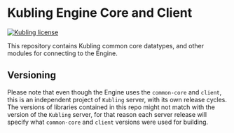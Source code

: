 # Kubling Engine Core and Client
[![Kubling license](https://img.shields.io/badge/license-Apache%202.0-blue.svg?style=flat-square)](LICENSE)

This repository contains Kubling common core datatypes, and other modules for connecting to the Engine.

## Versioning
Please note that even though the Engine uses the `common-core` and `client`, this is an independent project of `Kubling` server,
with its own release cycles.
<br>
The versions of libraries contained in this repo might not match with the version of the `Kubling` server,
for that reason each server release will specify what `common-core` and `client` versions were used for building.